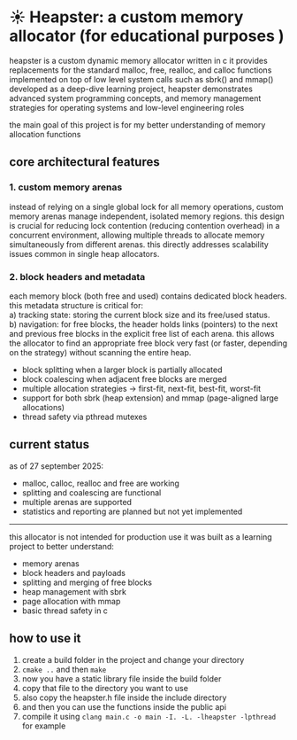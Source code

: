 # ☀︎ Heapster: a custom memory allocator (for educational purposes )
heapster is a custom dynamic memory allocator written in c
it provides replacements for the standard malloc, free, realloc, and calloc functions implemented on top of low level system calls such as sbrk() and mmap()
developed as a deep-dive learning project, heapster demonstrates advanced system programming concepts, and memory management strategies for operating systems and low-level engineering roles

the main goal of this project is for my better understanding of memory allocation functions

 ## core architectural features
 
### 1. custom memory arenas
instead of relying on a single global lock for all memory operations, custom memory arenas manage independent, isolated memory regions. this design is crucial for reducing lock contention (reducing contention overhead) in a concurrent environment, allowing multiple threads to allocate memory simultaneously from different arenas. this directly addresses scalability issues common in single heap allocators.

### 2. block headers and metadata
each memory block (both free and used) contains dedicated block headers. this metadata structure is critical for:\
a) tracking state: storing the current block size and its free/used status.\
b) navigation: for free blocks, the header holds links (pointers) to the next and previous free blocks in the explicit free list of each arena. this allows the allocator to find an appropriate free block very fast (or faster, depending on the strategy) without scanning the entire heap.


- block splitting when a larger block is partially allocated
- block coalescing when adjacent free blocks are merged
- multiple allocation strategies -> first-fit, next-fit, best-fit, worst-fit
- support for both sbrk (heap extension) and mmap (page-aligned large allocations)
- thread safety via pthread mutexes

## current status
as of 27 september 2025:
- malloc, calloc, realloc and free are working
- splitting and coalescing are functional
- multiple arenas are supported
- statistics and reporting are planned but not yet implemented

---
this allocator is not intended for production use 
it was built as a learning project to better understand:

- memory arenas
- block headers and payloads
- splitting and merging of free blocks
- heap management with sbrk
- page allocation with mmap
- basic thread safety in c

## how to use it
1. create a build folder in the project and change your directory
2. `cmake ..` and then `make`
3. now you have a static library file inside the build folder
4. copy that file to the directory you want to use
5. also copy the heapster.h file inside the include directory
6. and then you can use the functions inside the public api
7. compile it using `clang main.c -o main -I. -L. -lheapster -lpthread` for example



